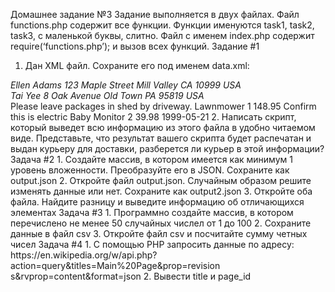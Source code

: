 Домашнее задание №3
Задание выполняется в двух файлах. Файл functions.php содержит все функции.
Функции именуются task1, task2, task3, с маленькой буквы, слитно. Файл с именем
index.php содержит require(‘functions.php’); и вызов всех функций.
Задание #1
1. Дан XML файл. Сохраните его под именем data.xml:
<?xml version="1.0"?>
<PurchaseOrder PurchaseOrderNumber="99503" OrderDate="1999-10-20">
<Address Type="Shipping">
<Name>Ellen Adams</Name>
<Street>123 Maple Street</Street>
<City>Mill Valley</City>
<State>CA</State>
<Zip>10999</Zip>
<Country>USA</Country>
</Address>
<Address Type="Billing">
<Name>Tai Yee</Name>
<Street>8 Oak Avenue</Street>
<City>Old Town</City>
<State>PA</State>
<Zip>95819</Zip>
<Country>USA</Country>
</Address>
<DeliveryNotes>Please leave packages in shed by
driveway.</DeliveryNotes>
<Items>
<Item PartNumber="872-AA">
<ProductName>Lawnmower</ProductName>
<Quantity>1</Quantity>
<USPrice>148.95</USPrice>
<Comment>Confirm this is electric</Comment>
</Item>
<Item PartNumber="926-AA">
<ProductName>Baby Monitor</ProductName>
<Quantity>2</Quantity>
<USPrice>39.98</USPrice>
<ShipDate>1999-05-21</ShipDate>
</Item>
</Items>
</PurchaseOrder>
2. Написать скрипт, который выведет всю информацию из этого файла в удобно
читаемом виде. Представьте, что результат вашего скрипта будет распечатан и
выдан курьеру для доставки, разберется ли курьер в этой информации?
Задача #2
1. Создайте массив, в котором имеется как минимум 1 уровень вложенности.
Преобразуйте его в JSON. Сохраните как output.json
2. Откройте файл output.json. Случайным образом решите изменять данные или
нет. Сохраните как output2.json
3. Откройте оба файла. Найдите разницу и выведите информацию об
отличающихся элементах
Задача #3
1. Программно создайте массив, в котором перечислено не менее 50 случайных
числел от 1 до 100
2. Сохраните данные в файл csv
3. Откройте файл csv и посчитайте сумму четных чисел
Задача #4
1. С помощью PHP запросить данные по адресу:
https://en.wikipedia.org/w/api.php?action=query&titles=Main%20Page&prop=revision
s&rvprop=content&format=json
2. Вывести title и page_id

